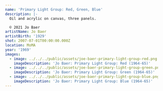 ```yaml
---
name: 'Primary Light Group: Red, Green, Blue'
description: |-
  Oil and acrylic on canvas, three panels.

  © 2021 Jo Baer
artistName: Jo Baer
artistBirth: '1929'
shot: 2007-07-01T00:00:00.000Z
location: MoMA
year: '1969'
images:
  - image: ../../../public/assets/joe-baer-primary-light-group-red.png
    imageDescription: 'Jo Baer: Primary Light Group: Red (1964-65)'
  - image: ../../../public/assets/joe-baer-primary-light-group-green.png
    imageDescription: 'Jo Baer: Primary Light Group: Green (1964-65)'
  - image: ../../../public/assets/joe-baer-primary-light-group-blue.png
    imageDescription: 'Jo Baer: Primary Light Group: Blue (1964-65)'
---
```


